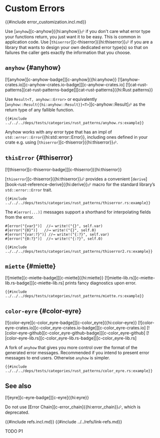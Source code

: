 # Custom Errors

{{#include error_customization.incl.md}}

Use [`anyhow`][c-anyhow]{{hi:anyhow}}⮳ if you don't care what error type your functions return, you just want it to be easy. This is common in application code. Use [`thiserror`][c-thiserror]{{hi:thiserror}}⮳ if you are a library that wants to design your own dedicated error type(s) so that on failures the caller gets exactly the information that you choose.

## `anyhow` {#anyhow}

[![anyhow][c-anyhow-badge]][c-anyhow]{{hi:anyhow}} [![anyhow-crates.io][c-anyhow-crates.io-badge]][c-anyhow-crates.io] [![cat-rust-patterns][cat-rust-patterns-badge]][cat-rust-patterns]{{hi:Rust patterns}}

Use `Result<T, anyhow::Error>` or equivalently [`anyhow::Result{{hi:anyhow::Result}}<T>`][c-anyhow::Result]⮳ as the return type of any fallible function.

```rust,editable
{{#include ../../../deps/tests/categories/rust_patterns/anyhow.rs:example}}
```

Anyhow works with any error type that has an impl of `std::error::Error`{{hi:std::error::Error}}, including ones defined in your crate e.g. using [`thiserror`][c-thiserror]{{hi:thiserror}}⮳.

## `thisError` {#thiserror}

[![thiserror][c-thiserror-badge]][c-thiserror]{{hi:thiserror}}

[`thiserror`][c-thiserror]{{hi:thiserror}}⮳ provides a convenient [`derive`][book-rust-reference-derive]{{hi:derive}}⮳ macro for the standard library’s `std::error::Error` trait.

```rust,editable
{{#include ../../../deps/tests/categories/rust_patterns/thiserror.rs:example}}
```

The `#[error(...)]` messages support a shorthand for interpolating fields from the error.

```rust,editable,compile_fail
#[error("{var}")]  //⟶ write!("{}", self.var)
#[error("{0}")]   //⟶ write!("{}", self.0)
#[error("{var:?}")] //⟶ write!("{:?}", self.var)
#[error("{0:?}")]  //⟶ write!("{:?}", self.0)
```

```rust,editable
{{#include ../../../deps/tests/categories/rust_patterns/thiserror2.rs:example}}
```

## `miette` {#miette}

[![miette][c-miette-badge]][c-miette]{{hi:miette}}
[![miette-lib.rs][c-miette-lib.rs-badge]][c-miette-lib.rs] prints fancy diagnostics upon error.

```rust,editable
{{#include ../../../deps/tests/categories/rust_patterns/miette.rs:example}}
```

## `color-eyre` {#color-eyre}

[![color-eyre][c-color_eyre-badge]][c-color_eyre]{{hi:color-eyre}}
[![color-eyre-crates.io][c-color_eyre-crates.io-badge]][c-color_eyre-crates.io]
[![color-eyre-github][c-color_eyre-github-badge]][c-color_eyre-github]
[![color-eyre-lib.rs][c-color_eyre-lib.rs-badge]][c-color_eyre-lib.rs]

A fork of `anyhow` that gives you more control over the format of the generated error messages. Recommended if you intend to present error messages to end users. Otherwise `anyhow` is simpler.

```rust,editable
{{#include ../../../deps/tests/categories/rust_patterns/color_eyre.rs:example}}
```

## See also

[![eyre][c-eyre-badge]][c-eyre]{{hi:eyre}}

Do not use [Error Chain][c-error_chain]{{hi:error_chain}}⮳, which is deprecated.

{{#include refs.incl.md}}
{{#include ../../refs/link-refs.md}}

<div class="hidden">
TODO P1
</div>

